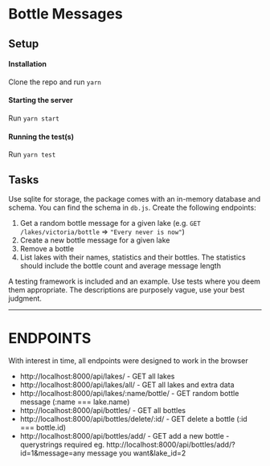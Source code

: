 # Bottle Messages

## Setup
#### Installation
Clone the repo and run `yarn`
#### Starting the server
Run `yarn start`
#### Running the test(s)
Run `yarn test`

## Tasks
Use sqlite for storage, the package comes with an in-memory database and schema. You can find the schema in `db.js`. Create the following endpoints:

1. Get a random bottle message for a given lake (e.g. `GET /lakes/victoria/bottle` => `"Every never is now"`)
2. Create a new bottle message for a given lake
3. Remove a bottle
4. List lakes with their names, statistics and their bottles. The statistics should include the bottle count and average message length

A testing framework is included and an example. Use tests where you deem them appropriate. The descriptions are purposely vague, use your best judgment.

---

# ENDPOINTS

With interest in time, all endpoints were designed to work in the browser

* http://localhost:8000/api/lakes/ - GET all lakes
* http://localhost:8000/api/lakes/all/ - GET all lakes and extra data
* http://localhost:8000/api/lakes/:name/bottle/ - GET random bottle message (:name === lake.name)
* http://localhost:8000/api/bottles/ - GET all bottles
* http://localhost:8000/api/bottles/delete/:id/ - GET delete a bottle (:id === bottle.id)
* http://localhost:8000/api/bottles/add/ - GET add a new bottle - querystrings required eg.
    http://localhost:8000/api/bottles/add/?id=1&message=any message you want&lake_id=2
